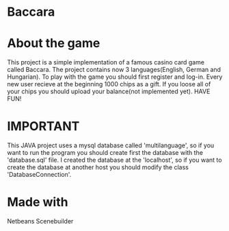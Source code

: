 # Baccara

# About the game
This project is a simple implementation of a famous casino card game called Baccara.
The project contains now 3 languages(English, German and Hungarian).
To play with the game you should first register and log-in. Every new user recieve at the beginning 1000 chips as a gift.
If you loose all of your chips you should upload your balance(not implemented yet).
HAVE FUN!

# IMPORTANT
This JAVA project uses a mysql database called 'multilanguage', so if you want to run the program you should create first the database with the 'database.sql' file. I created the database at the 'localhost', so if you want to create the database at another host you should modify the class 'DatabaseConnection'.

# Made with
 Netbeans
 Scenebuilder

